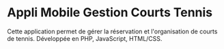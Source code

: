 # Appli Mobile Gestion Courts Tennis

Cette application permet de gérer la réservation et l'organisation de courts de tennis. Développée en PHP, JavaScript, HTML/CSS.
